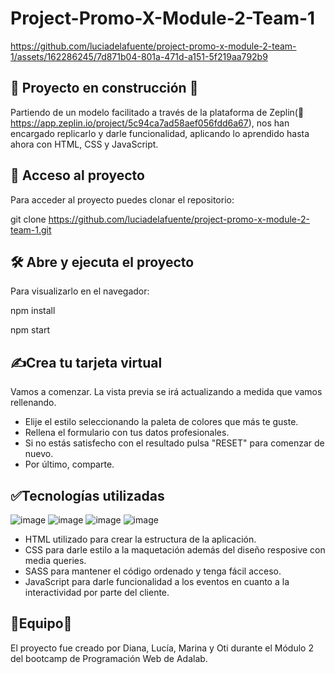 # Project-Promo-X-Module-2-Team-1 

https://github.com/luciadelafuente/project-promo-x-module-2-team-1/assets/162286245/7d871b04-801a-471d-a151-5f219aa792b9

## 🚧 **Proyecto en construcción** 🚧

Partiendo de un modelo facilitado a través de la plataforma de Zeplin(🔗 https://app.zeplin.io/project/5c94ca7ad58aef056fdd6a67), nos han encargado replicarlo y darle funcionalidad, aplicando lo aprendido hasta ahora con HTML, CSS y JavaScript.

## 📁 **Acceso al proyecto**

Para acceder al proyecto puedes clonar el repositorio:

git clone https://github.com/luciadelafuente/project-promo-x-module-2-team-1.git

## 🛠️ **Abre y ejecuta el proyecto**
Para visualizarlo en el navegador:

npm install

npm start

## ​✍️​**Crea tu tarjeta virtual**

Vamos a comenzar. La vista previa se irá actualizando a medida que vamos rellenando.

- Elije el estilo seleccionando la paleta de colores que más te guste.
- Rellena el formulario con tus datos profesionales.
- Si no estás satisfecho con el resultado pulsa "RESET" para comenzar de nuevo.
- Por último, comparte. 

## ✅**Tecnologías utilizadas**

 ![image](https://github.com/luciadelafuente/project-promo-x-module-2-team-1/assets/162286245/9f4280a4-c68e-4329-9d17-032d7c795822)
 ![image](https://github.com/luciadelafuente/project-promo-x-module-2-team-1/assets/162286245/425c71c8-9e17-485a-8ea0-fdbba2b73d19)
 ![image](https://github.com/luciadelafuente/project-promo-x-module-2-team-1/assets/162286245/ed3e197a-b248-4d3e-8d50-8dbf3f3a4dec)
 ![image](https://github.com/luciadelafuente/project-promo-x-module-2-team-1/assets/162286245/585c1c63-fbd4-40dd-bae0-88113d4b3162)

- HTML utilizado para crear la estructura de la aplicación.
- CSS para darle estilo a la maquetación además del diseño resposive con media queries.
- SASS para mantener el código ordenado y tenga fácil acceso.
- JavaScript para darle funcionalidad a los eventos en cuanto a la interactividad por parte del cliente.

## ​👥​**Equipo**​👥​

El proyecto fue creado por Diana, Lucía, Marina y Oti durante el Módulo 2 del bootcamp de Programación Web de Adalab.

